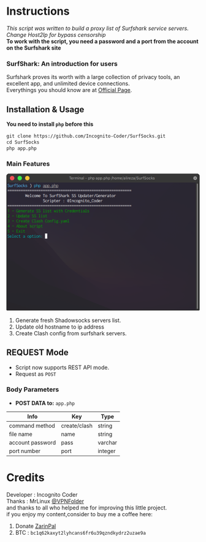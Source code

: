 # Instructions
*This script was written to build a proxy list of Surfshark service servers.* \
*Change Host2Ip for bypass censorship* \
__To work with the script, you need a password and a port from the account on the Surfshark site__
### SurfShark: An introduction for users
Surfshark proves its worth with a large collection of privacy tools, an excellent app, and unlimited device connections.\
Everythings you should know are at [Official Page](https://surfshark.com/features).
## Installation & Usage
__You need to install `php` before this__
```
git clone https://github.com/Incognito-Coder/SurfSocks.git
cd SurfSocks
php app.php
```
### Main Features
![Screenshot](https://github.com/Incognito-Coder/SurfSocks/blob/main/img/main.png "Application")
1. Generate fresh Shadowsocks servers list.
2. Update old hostname to ip address
3. Create Clash config from surfshark servers.
## REQUEST Mode
- Script now supports REST API mode.
- Request as `POST`
### Body Parameters
- **POST DATA to:** `app.php`

| Info  | Key  | Type  |
|---|---|---|
| command method  | create/clash  | string  |
|  file name |  name | string  |
| account password  |  pass | varchar  |
| port number  |  port | integer  |
# Credits
Developer : Incognito Coder \
Thanks : MrLinux [@VPNFolder](https://telegram.me/vpnfolder) \
and thanks to all who helped me for improving this little project. \
if you enjoy my content,consider to buy me a coffee here:
1. Donate [ZarinPal](https://zarinp.al/@incognito)
2. BTC : `bc1q62kaxyt2lyhcans6fr6u39qzndkydrz2uzae9a`
